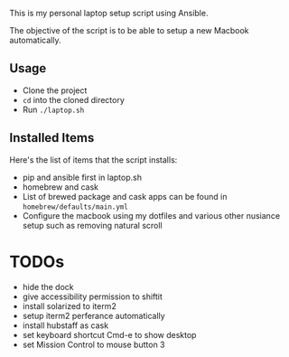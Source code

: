 This is my personal laptop setup script using Ansible.

The objective of the script is to be able to setup a new Macbook automatically.

## Usage
- Clone the project
- `cd` into the cloned directory
- Run `./laptop.sh`

## Installed Items
Here's the list of items that the script installs:
- pip and ansible first in laptop.sh
- homebrew and cask
- List of brewed package and cask apps can be found in `homebrew/defaults/main.yml`
- Configure the macbook using my dotfiles and various other nusiance setup such as removing natural scroll

# TODOs
- hide the dock
- give accessibility permission to shiftit
- install solarized to iterm2
- setup iterm2 perferance automatically
- install hubstaff as cask
- set keyboard shortcut Cmd-e to show desktop
- set Mission Control to mouse button 3

